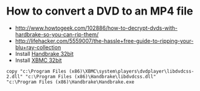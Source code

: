 # How to convert a DVD to an MP4 file

- http://www.howtogeek.com/102886/how-to-decrypt-dvds-with-hardbrake-so-you-can-rip-them/
- http://lifehacker.com/5559007/the-hassle+free-guide-to-ripping-your-blu+ray-collection
- Install [Handbrake 32bit](http://handbrake.fr/rotation.php?file=HandBrake-0.9.9-1_i686-Win_GUI.exe)  
- Install [XBMC 32bit](http://mirrors.xbmc.org/releases/win32/xbmc-12.2.exe)


```Batch
copy "c:\Program Files (x86)\XBMC\system\players\dvdplayer\libdvdcss-2.dll" "c:\Program Files (x86)\Handbrake\libdvdcss.dll"
"c:\Program Files (x86)\Handbrake\Handbrake.exe
```
